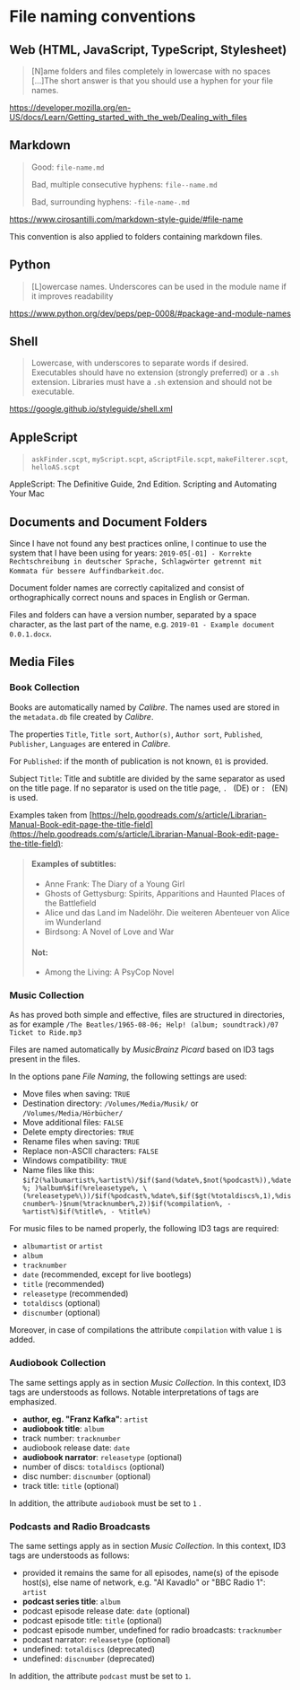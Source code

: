 # File naming conventions

## Web (HTML, JavaScript, TypeScript, Stylesheet)

> [N]ame folders and files completely in lowercase with no spaces […]The short answer is that you should use a hyphen for your file names.

https://developer.mozilla.org/en-US/docs/Learn/Getting_started_with_the_web/Dealing_with_files

## Markdown

> Good: `file-name.md`
>
> Bad, multiple consecutive hyphens: `file--name.md`
>
> Bad, surrounding hyphens: `-file-name-.md`

https://www.cirosantilli.com/markdown-style-guide/#file-name

This convention is also applied to folders containing markdown files.

## Python

> [L]owercase names. Underscores can be used in the module name if it improves readability

https://www.python.org/dev/peps/pep-0008/#package-and-module-names

## Shell

> Lowercase, with underscores to separate words if desired.
> Executables should have no extension (strongly preferred) or a `.sh` extension. Libraries must have a `.sh` extension and should not be executable.

https://google.github.io/styleguide/shell.xml

## AppleScript

> `askFinder.scpt`, `myScript.scpt`, `aScriptFile.scpt`, `makeFilterer.scpt`, `helloAS.scpt`

AppleScript: The Definitive Guide, 2nd Edition. Scripting and Automating Your Mac

## Documents and Document Folders

Since I have not found any best practices online, I continue to use the system that I have been using for years: `2019-05[-01] - Korrekte Rechtschreibung in deutscher Sprache, Schlagwörter getrennt mit Kommata für bessere Auffindbarkeit.doc`.

Document folder names are correctly capitalized and consist of orthographically correct nouns and spaces in English or German.

Files and folders can have a version number, separated by a space character, as the last part of the name, e.g. `2019-01 - Example document 0.0.1.docx`.

## Media Files

### Book Collection

Books are automatically named by _Calibre_. The names used are stored in the `metadata.db` file created by _Calibre_.

The properties `Title`, `Title sort`, `Author(s)`, `Author sort`, `Published`, `Publisher`, `Languages` are entered in _Calibre_.

For `Published`: if the month of publication is not known, `01` is provided.

Subject `Title`: Title and subtitle are divided by the same separator as used on the title page. If no separator is used on the title page, `. ` (DE) or `: ` (EN) is used.

Examples taken from [https://help.goodreads.com/s/article/Librarian-Manual-Book-edit-page-the-title-field](https://help.goodreads.com/s/article/Librarian-Manual-Book-edit-page-the-title-field):


> #### Examples of subtitles:
> 
> - Anne Frank: The Diary of a Young Girl
> - Ghosts of Gettysburg: Spirits, Apparitions and Haunted Places of the Battlefield
> - Alice und das Land im Nadelöhr. Die weiteren Abenteuer von Alice im Wunderland
> - Birdsong: A Novel of Love and War
> 
> #### Not:
> 
> - Among the Living: A PsyCop Novel

### Music Collection

As has proved both simple and effective, files are structured in directories, as for example `/The Beatles/1965-08-06; Help! (album; soundtrack)/07 Ticket to Ride.mp3`

Files are named automatically by _MusicBrainz Picard_ based on ID3 tags present in the files.

In the options pane _File Naming_, the following settings are used:

- Move files when saving: `TRUE`
- Destination directory: `/Volumes/Media/Musik/` or `/Volumes/Media/Hörbücher/`
- Move additional files: `FALSE`
- Delete empty directories: `TRUE`
- Rename files when saving: `TRUE`
- Replace non-ASCII characters: `FALSE`
- Windows compatibility: `TRUE`
- Name files like this: `$if2(%albumartist%,%artist%)/$if($and(%date%,$not(%podcast%)),%date%; )%album%$if(%releasetype%, \(%releasetype%\))/$if(%podcast%,%date%,$if($gt(%totaldiscs%,1),%discnumber%-)$num(%tracknumber%,2))$if(%compilation%, - %artist%)$if(%title%, - %title%)`

For music files to be named properly, the following ID3 tags are required:

- `albumartist` or `artist`
- `album`
- `tracknumber`
- `date` (recommended, except for live bootlegs)
- `title` (recommended)
- `releasetype` (recommended)
- `totaldiscs` (optional)
- `discnumber` (optional)

Moreover, in case of compilations the attribute `compilation` with value `1` is added.

### Audiobook Collection

The same settings apply as in section _Music Collection_. In this context, ID3 tags are understoods as follows. Notable interpretations of tags are emphasized.

- **author, eg. "Franz Kafka"**: `artist`
- **audiobook title**: `album`
- track number: `tracknumber`
- audiobook release date: `date`
- **audiobook narrator**: `releasetype` (optional)
- number of discs: `totaldiscs` (optional)
- disc number: `discnumber` (optional)
- track title: `title` (optional)

In addition, the attribute `audiobook` must be set to `1` .

### Podcasts and Radio Broadcasts

The same settings apply as in section _Music Collection_. In this context, ID3 tags are understoods as follows:

- provided it remains the same for all episodes, name(s) of the episode host(s), else name of network, e.g. "Al Kavadlo" or "BBC Radio 1": `artist`
- **podcast series title**: `album`
- podcast episode release date: `date` (optional)
- podcast episode title: `title` (optional)
- podcast episode number, undefined for radio broadcasts: `tracknumber`
- podcast narrator: `releasetype` (optional)
- undefined: `totaldiscs` (deprecated)
- undefined: `discnumber` (deprecated)

In addition, the attribute `podcast` must be set to `1`.
